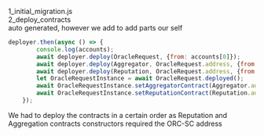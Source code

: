 1_initial_migration.js \
2_deploy_contracts \
auto generated, however we add to add parts our self

```javascript
deployer.then(async () => {
        console.log(accounts);
        await deployer.deploy(OracleRequest, {from: accounts[0]});
        await deployer.deploy(Aggregator, OracleRequest.address, {from: accounts[0]});
        await deployer.deploy(Reputation, OracleRequest.address, {from: accounts[0]});
        let OracleRequestInstance = await OracleRequest.deployed();
        await OracleRequestInstance.setAggregatorContract(Aggregator.address);
        await OracleRequestInstance.setReputationContract(Reputation.address);
    });
```

We had to deploy the contracts in a certain order as 
Reputation and Aggregation contracts constructors required the ORC-SC address